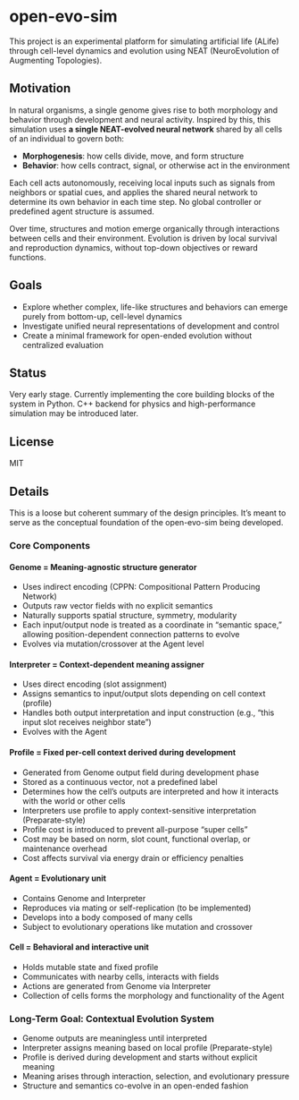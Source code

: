 # open-evo-sim

This project is an experimental platform for simulating artificial life (ALife) through cell-level dynamics and evolution using NEAT (NeuroEvolution of Augmenting Topologies).

## Motivation

In natural organisms, a single genome gives rise to both morphology and behavior through development and neural activity. Inspired by this, this simulation uses **a single NEAT-evolved neural network** shared by all cells of an individual to govern both:

- **Morphogenesis**: how cells divide, move, and form structure
- **Behavior**: how cells contract, signal, or otherwise act in the environment

Each cell acts autonomously, receiving local inputs such as signals from neighbors or spatial cues, and applies the shared neural network to determine its own behavior in each time step. No global controller or predefined agent structure is assumed.

Over time, structures and motion emerge organically through interactions between cells and their environment. Evolution is driven by local survival and reproduction dynamics, without top-down objectives or reward functions.

## Goals

- Explore whether complex, life-like structures and behaviors can emerge purely from bottom-up, cell-level dynamics
- Investigate unified neural representations of development and control
- Create a minimal framework for open-ended evolution without centralized evaluation

## Status

Very early stage. Currently implementing the core building blocks of the system in Python. C++ backend for physics and high-performance simulation may be introduced later.

## License

MIT

## Details

This is a loose but coherent summary of the design principles. It’s meant to serve as the conceptual foundation of the open-evo-sim being developed.

### Core Components

#### Genome = Meaning-agnostic structure generator
- Uses indirect encoding (CPPN: Compositional Pattern Producing Network)
- Outputs raw vector fields with no explicit semantics
- Naturally supports spatial structure, symmetry, modularity
- Each input/output node is treated as a coordinate in “semantic space,” allowing position-dependent connection patterns to evolve
- Evolves via mutation/crossover at the Agent level

#### Interpreter = Context-dependent meaning assigner
- Uses direct encoding (slot assignment)
- Assigns semantics to input/output slots depending on cell context (profile)
- Handles both output interpretation and input construction (e.g., “this input slot receives neighbor state”)
- Evolves with the Agent

#### Profile = Fixed per-cell context derived during development
- Generated from Genome output field during development phase
- Stored as a continuous vector, not a predefined label
- Determines how the cell’s outputs are interpreted and how it interacts with the world or other cells
- Interpreters use profile to apply context-sensitive interpretation (Preparate-style)
- Profile cost is introduced to prevent all-purpose “super cells”
- Cost may be based on norm, slot count, functional overlap, or maintenance overhead
- Cost affects survival via energy drain or efficiency penalties

#### Agent = Evolutionary unit
- Contains Genome and Interpreter
- Reproduces via mating or self-replication (to be implemented)
- Develops into a body composed of many cells
- Subject to evolutionary operations like mutation and crossover

#### Cell = Behavioral and interactive unit
- Holds mutable state and fixed profile
- Communicates with nearby cells, interacts with fields
- Actions are generated from Genome via Interpreter
- Collection of cells forms the morphology and functionality of the Agent

### Long-Term Goal: Contextual Evolution System
- Genome outputs are meaningless until interpreted
- Interpreter assigns meaning based on local profile (Preparate-style)
- Profile is derived during development and starts without explicit meaning
- Meaning arises through interaction, selection, and evolutionary pressure
- Structure and semantics co-evolve in an open-ended fashion

